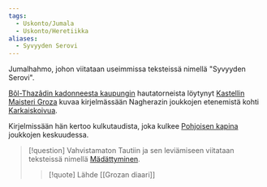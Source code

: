 ```yaml
---
tags:
  - Uskonto/Jumala
  - Uskonto/Heretiikka
aliases:
  - Syvyyden Serovi
---
```

Jumalhahmo, johon viitataan useimmissa teksteissä nimellä "Syvyyden Serovi". 

[Bôl-Thazâdin kadonneesta kaupungin](Bôl-Thazâdin%20kadonnut%20kaupunki.md) hautatorneista löytynyt  [Kastellin Maisteri Groza](Kastellin%20Maisteri%20Groza.md) kuvaa kirjelmässään Nagherazin joukkojen etenemistä kohti [Karkaiskoivua](Karkaiskoivu.md). 

Kirjelmissään hän kertoo kulkutaudista, joka kulkee [Pohjoisen kapina](Pohjoisen%20kapina.md) joukkojen keskuudessa. 

>[!question] Vahvistamaton 
>Tautiin ja sen leviämiseen viitataan teksteissä nimellä [Mädättyminen](Mädättyminen.md).
>>[!quote] Lähde 
>>[[Grozan diaari]]


